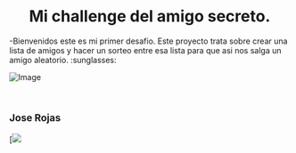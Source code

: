 <h1 align="center"> Mi challenge del amigo secreto. </h1>
-Bienvenidos este es mi primer desafio. Este proyecto trata sobre crear una lista de amigos y hacer un sorteo entre esa lista para que asi nos salga un amigo aleatorio. :sunglasses:

![Image](https://github.com/user-attachments/assets/951034b4-e6e7-4da0-9fc3-6e46d17df00d)
<h2 https://github.com/Joser040/Amigo-Secreto/blob/main/Primer-desafio/foto.jpg?raw=true width=115><br><sub>Jose Rojas</sub></h2>
[<img src="https://avatars.githubusercontent.com/u/37356058?v=4"
